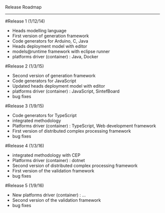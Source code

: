 Release Roadmap

---

#Release 1 (1/12/14)

-	Heads modelling language
-	First version of generation framework
-	Code generators for Arduino, C, Java
-	Heads deployment model with editor
-	models@runtime framework with eclipse runner
-	platforms driver (container) : Java, Docker

#Release 2 (1/3/15)

-	Second version of generation framework
-	Code generators for JavaScript
-	Updated heads deployment model with editor
-	platforms driver (container) : JavaScript, SintefBoard
-	bug fixes

#Release 3 (1/9/15)

-	Code generators for TypeScript
-	integrated methodology
-	Platforms driver (container) : TypeScript, Web development framework
-	First version of distributed complex processing framework
-	bug fixes

#Release 4 (1/3/16)

-	integrated methodology with CEP
-	Platforms driver (container) : dotnet
-	Second version of distributed complex processing framework
-	First version of the validation framework
-	bug fixes

#Release 5 (1/9/16)

-	New platforms driver (container) : ...
-	Second version of the validation framework
-	bug fixes
